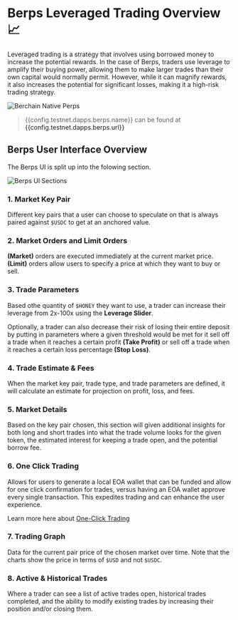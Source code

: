 <script setup>
  import config from '@berachain/config/constants.json';
</script>

# Berps Leveraged Trading Overview📈

Leveraged trading is a strategy that involves using borrowed money to increase the potential rewards. In the case of Berps, traders use leverage to amplify their buying power, allowing them to make larger trades than their own capital would normally permit. However, while it can magnify rewards, it also increases the potential for significant losses, making it a high-risk trading strategy.

<a target="_blank" :href="config.testnet.dapps.berps.url">![Berchain Native Perps](/assets/berachain-berps-dashboard.png)</a>

> {{config.testnet.dapps.berps.name}} can be found at <a target="_blank" :href="config.testnet.dapps.berps.url">{{config.testnet.dapps.berps.url}}</a>

## Berps User Interface Overview

The Berps UI is split up into the folowing section.

![Berps UI Sections](/assets/berps-ui-sections.png)

### 1. Market Key Pair

Different key pairs that a user can choose to speculate on that is always paired against `$USDC` to get at an anchored value.

### 2. Market Orders and Limit Orders

**(Market)** orders are executed immediately at the current market price.
**(Limit)** orders allow users to specify a price at which they want to buy or sell.

### 3. Trade Parameters

Based othe quantity of `$HONEY` they want to use, a trader can increase their leverage from 2x-100x using the **Leverage Slider**.

Optionally, a trader can also decrease their risk of losing their entire deposit by putting in parameters where a given threshold would be met for it sell off a trade when it reaches a certain profit **(Take Profit)** or sell off a trade when it reaches a certain loss percentage **(Stop Loss)**.

### 4. Trade Estimate & Fees

When the market key pair, trade type, and trade parameters are defined, it will calculate an estimate for projection on profit, loss, and fees.

### 5. Market Details

Based on the key pair chosen, this section will given additional insights for both long and short trades into what the trade volume looks for the given token, the estimated interest for keeping a trade open, and the potential borrow fee.

### 6. One Click Trading

Allows for users to generate a local EOA wallet that can be funded and allow for one click confirmation for trades, versus having an EOA wallet approve every single transaction. This expedites trading and can enhance the user experience.

Learn more here about [One-Click Trading](/learn/leveraged-trading/one-click-trading)

### 7. Trading Graph

Data for the current pair price of the chosen market over time. Note that the charts show the price in terms of `$USD` and not `$USDC`.

### 8. Active & Historical Trades

Where a trader can see a list of active trades open, historical trades completed, and the ability to modify existing trades by increasing their position and/or closing them.

